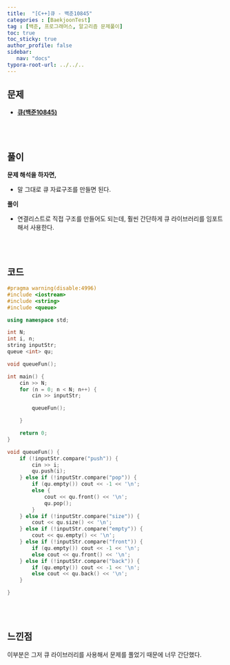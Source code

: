 ```yaml
---
title:  "[C++]큐 - 백준10845"
categories : [BaekjoonTest]
tag : [백준, 프로그래머스, 알고리즘 문제풀이]
toc: true
toc_sticky: true
author_profile: false
sidebar:
   nav: "docs"
typora-root-url: ../../..
---
```




## 문제

* **[큐(백준10845)](https://www.acmicpc.net/problem/10845)**

<br><br>

## 풀이

**문제 해석을 하자면,**

* 말 그대로 큐 자료구조를 만들면 된다.



**풀이**

* 연결리스트로 직접 구조를 만들어도 되는데, 훨씬 간단하게 큐 라이브러리를 임포트해서 사용한다.



<br><br>

## 코드

```c++
#pragma warning(disable:4996)
#include <iostream>
#include <string>
#include <queue>

using namespace std;

int N;
int i, n;
string inputStr;
queue <int> qu;

void queueFun();

int main() {
	cin >> N;
	for (n = 0; n < N; n++) {
		cin >> inputStr;

		queueFun();

	}

	return 0;
}

void queueFun() {
	if (!inputStr.compare("push")) {
		cin >> i;
		qu.push(i);
	} else if (!inputStr.compare("pop")) {
		if (qu.empty()) cout << -1 << '\n';
		else {
			cout << qu.front() << '\n';
			qu.pop();
		}
	} else if (!inputStr.compare("size")) {
		cout << qu.size() << '\n';
	} else if (!inputStr.compare("empty")) {
		cout << qu.empty() << '\n';
	} else if (!inputStr.compare("front")) {
		if (qu.empty()) cout << -1 << '\n';
		else cout << qu.front() << '\n';
	} else if (!inputStr.compare("back")) {
		if (qu.empty()) cout << -1 << '\n';
		else cout << qu.back() << '\n';
	}

}
```

<br><br>

## 느낀점

이부분은 그저 큐 라이브러리를 사용해서 문제를 풀었기 때문에 너무 간단했다.




